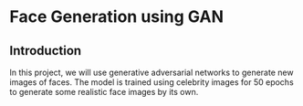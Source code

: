 # Face Generation using GAN

## Introduction
In this project, we will use  generative adversarial networks to generate new images of faces. The model is trained using celebrity images for 50 epochs to generate some realistic face images by its own.